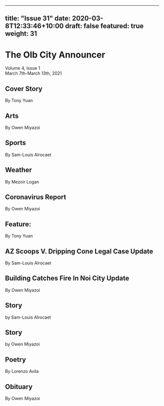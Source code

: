 
---
title: "Issue 31"
date: 2020-03-8T12:33:46+10:00
draft: false
featured: true
weight: 31
---

# The Olb City Announcer    
Volume 4, Issue 1    
March 7th-March 13th, 2021    

## Cover Story
By Tony Yuan



## Arts
By Owen Miyazoi



## Sports
By Sam-Louis Alrocaet



## Weather
By Mezoir Logan



## Coronavirus Report
By Owen Miyazoi



## Feature: 
By Tony Yuan



## AZ Scoops V. Dripping Cone Legal Case Update
By Sam-Louis Alrocaet



## Building Catches Fire In Noi City Update
By Owen Miyazoi



## Story
by Sam-Louis Alrocaet



## Story
by Owen Miyazoi



## Poetry
By Lorenzo Avila



## Obituary
By Owen Miyazoi


